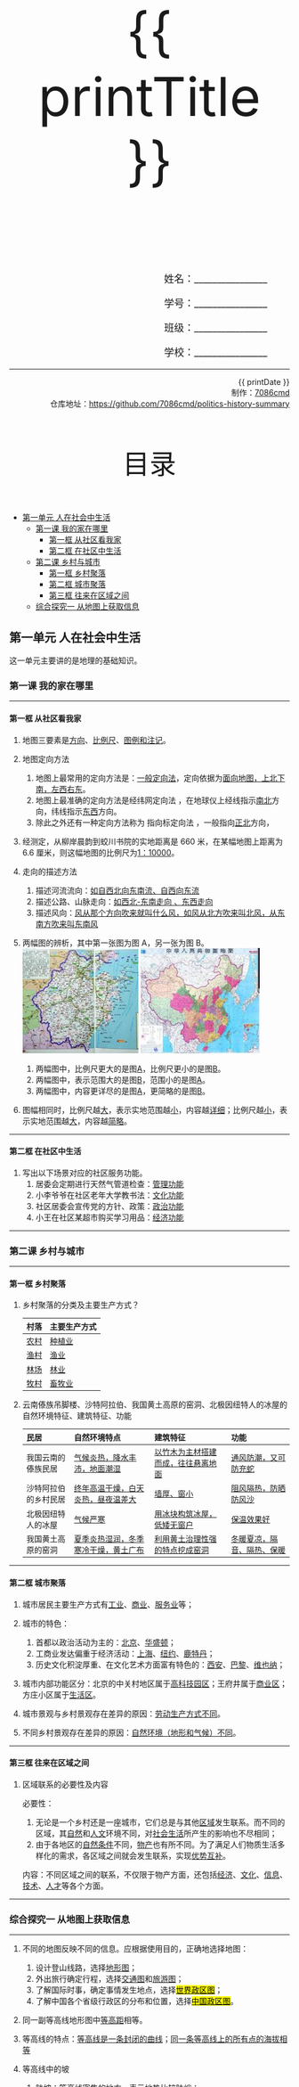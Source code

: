 
  <style>
  #title {
    padding-top: 40%;
    font-size: 96px;
    padding-bottom: 24%;
  }

  #ending {
    padding-top: 60%;
    font-size: 48px;
    padding-bottom: 12%;
  }

  .center {
    text-align: center;
  }
  .right {
    text-align: right;
  }

  #inform {
    padding-right: 8%;
    font-size: 18px;
  }

  .topic {
    padding-top: 12%;
    padding-bottom: 8%;
    font-size: 48px;
  }
</style>
<div class="center">
  <div id="title">{{ printTitle }}</div>
</div>
<div class="right">
  <p id="inform">姓名：________________</p>
  <p id="inform">学号：________________</p>
  <p id="inform">班级：________________</p>
  <p id="inform">学校：________________</p>

  <hr />
  <div>
    {{ printDate }}<br />
    制作：<a href="https://github.com/7086cmd/">7086cmd</a><br />
    仓库地址：<a href="https://github.com/7086cmd/politics-history-summary"
      >https://github.com/7086cmd/politics-history-summary</a
    >
  </div>
</div>


<div class="divider_top"></div>

<div class="divider_top"></div>

<div class="center">
  <div class="topic">目录</div>
</div>

  - [第一单元 人在社会中生活](#第一单元-人在社会中生活)<br>
    - [第一课 我的家在哪里](#第一课-我的家在哪里)<br>
      - [第一框 从社区看我家](#第一框-从社区看我家)<br>
      - [第二框 在社区中生活](#第二框-在社区中生活)<br>
    - [第二课 乡村与城市](#第二课-乡村与城市)<br>
      - [第一框 乡村聚落](#第一框-乡村聚落)<br>
      - [第二框 城市聚落](#第二框-城市聚落)<br>
      - [第三框 往来在区域之间](#第三框-往来在区域之间)<br>
    - [综合探究一 从地图上获取信息](#综合探究一-从地图上获取信息)<br>

<div class="divider"></div>


## 第一单元 人在社会中生活

这一单元主要讲的是地理的基础知识。

<div class="divider"></div>

### 第一课 我的家在哪里

---

#### 第一框 从社区看我家

1. 地图三要素是<u>方向</u>、<u>比例尺</u>、<u>图例和注记</u>。

2. 地图定向方法

    1. 地图上最常用的定向方法是：<u>一般定向法</u>，定向依据为<u>面向地图，上北下南，左西右东</u>。
    2. 地图上最准确的定向方法是经纬网定向法 ，在地球仪上经线指示<u>南北</u>方向，纬线指示<u>东西</u>方向。
    3. 除此之外还有一种定向方法称为 指向标定向法 ，一般指向<u>正北</u>方向，

3. 经测定，从柳岸晨韵到蛟川书院的实地距离是 660 米，在某幅地图上距离为 6.6 厘米，则这幅地图的比例尺为<u>1：10000</u>。

4. 走向的描述方法

    1. 描述河流流向：<u>如自西北向东南流、自西向东流</u>
    2. 描述公路、山脉走向：<u>如西北-东南走向 、东西走向</u>
    3. 描述风向：<u>风从那个方向吹来就叫什么风，如风从北方吹来叫北风，从东南方吹来叫东南风</u>

5. 两幅图的辨析，其中第一张图为图 A，另一张为图 B。
   ![play](/assets/hg-1-1-1-1.jpg)
   ![2007211193859220](/assets/hg-1-1-1-2.jpg)

    1. 两幅图中，比例尺更大的是图<u>A</u>，比例尺更小的是图<u>B</u>。
    2. 两幅图中，表示范围大的是图<u>B</u>，范围小的是图<u>A</u>。
    3. 两幅图中，内容更详尽的是图<u>A</u>，更简略的是图<u>B</u>。

6. 图幅相同时，比例尺越<u>大</u>，表示实地范围越<u>小</u>，内容越<u>详细</u>；比例尺越<u>小</u>，表示实地范围越<u>大</u>，内容越<u>简略</u>。

---

#### 第二框 在社区中生活

1. 写出以下场景对应的社区服务功能。
    1. 居委会定期进行天然气管道检查：<u>管理功能</u>
    2. 小李爷爷在社区老年大学教书法：<u>文化功能</u>
    3. 社区居委会宣传党的方针、政策：<u>政治功能</u>
    4. 小王在社区某超市购买学习用品：<u>经济功能</u>

---

<div class="divider"></div>

### 第二课 乡村与城市

---

#### 第一框 乡村聚落

1. 乡村聚落的分类及主要生产方式？

    | 村落        | 主要生产方式  |
    | ----------- | ------------- |
    | <u>农村</u> | <u>种植业</u> |
    | <u>渔村</u> | <u>渔业</u>   |
    | <u>林场</u> | <u>林业</u>   |
    | <u>牧村</u> | <u>畜牧业</u> |

2. 云南傣族吊脚楼、沙特阿拉伯、我国黄土高原的窑洞、北极因纽特人的冰屋的自然环境特征、建筑特征、功能

    | 民居                 | 自然环境特点                                | 建筑特征                                  | 功能                              |
    | -------------------- | ------------------------------------------- | ----------------------------------------- | --------------------------------- |
    | 我国云南的傣族民居   | <u>气候炎热，降水丰沛，地面潮湿</u>         | <u>以竹木为主材搭建而成，往往悬离地面</u> | <u>通风防潮，又可防充蛇</u>       |
    | 沙特阿拉伯的乡村民居 | <u>终年高温干燥，白天炎热，昼夜温差大</u>   | <u>墙厚、窗小</u>                         | <u>阻风隔热，防晒防风沙</u>       |
    | 北极因纽特人的冰屋   | <u>气候严寒</u>                             | <u>用冰块构筑冰屋，低矮无窗户</u>         | <u>保温效果好</u>                 |
    | 我国黄土高原的窑洞   | <u>夏季炎热湿润，冬季寒冷干燥，黄土广布</u> | <u>利用黄土治理性强的特点挖成窑洞</u>     | <u>冬暖夏凉，隔音、隔热、保暖</u> |

---

#### 第二框 城市聚落

1. 城市居民主要生产方式有<u>工业</u>、<u>商业</u>、<u>服务业</u>等；
2. 城市的特色：

    1. 首都以政治活动为主的：<u>北京</u>、<u>华盛顿</u>；
    2. 工商业发达偏重于经济活动：<u>上海</u>、<u>纽约</u>、<u>鹿特丹</u>；
    3. 历史文化积淀厚重、在文化艺术方面富有特色的：<u>西安</u>、<u>巴黎</u>、<u>维也纳</u>；

3. 城市内部功能区分：北京的中关村地区属于<u>高科技园区</u>；王府井属于<u>商业区</u>；方庄小区属于<u>生活区</u>。

4. 城市景观与乡村景观存在差异的原因：<u>劳动生产方式不同</u>。
5. 不同乡村景观存在差异的原因：<u>自然环境（地形和气候）不同</u>。

---

#### 第三框 往来在区域之间

1. 区域联系的必要性及内容

    必要性：

    1. 无论是一个乡村还是一座城市，它们总是与其他<u>区域</u>发生联系。而不同的区域，其<u>自然</u>和<u>人文</u>环境不同，对<u>社会生活</u>所产生的影响也不尽相同；
    2. 由于各地区的<u>自然条件</u>不同，<u>物产</u>也有所不同。为了满足人们物质生活多样化的需求，各区域之间就会发生联系，实现<u>优势互补</u>。

    内容：不同区域之间的联系，不仅限于物产方面，还包括<u>经济</u>、<u>文化</u>、<u>信息</u>、<u>技术</u>、<u>人才</u>等各个方面。

---

<div class="divider"></div>

### 综合探究一 从地图上获取信息

---

1. 不同的地图反映不同的信息。应根据使用目的，正确地选择地图：

    1. 设计登山线路，选择<u>地形图</u>；
    2. 外出旅行确定行程，选择<u>交通图</u>和<u>旅游图</u>；
    3. 了解国际时事，确定事情发生地点，选择<u><mark>世界政区图</mark></u>；
    4. 了解中国各个省级行政区的分布和位置，选择<u><mark>中国政区图</mark></u>。

2. 同一副等高线地形图中<u>等高距</u>相等。

3. 等高线的特点：<u>等高线是一条封闭的曲线</u>；<u>同一条等高线上的所有点的海拔相等</u>

4. 等高线中的坡

    1. 陡坡：等高线<u>密集</u>的地方，表示地势比较<u>陡峭</u>；
    2. 缓坡：等高线<u>稀疏</u>的地方，表示地势比较<u>和缓</u>；

5. 填山体的部位：

    1. 等高线向海拔低处凸出的地方是<u>山脊</u>；
    2. 多条等高线重合的地方是<u>陡崖</u>；
    3. 等高线向海拔高处凸出的地方<u>山谷</u>；
    4. 闭合曲线，外低内高<u>山顶</u>；
    5. 闭合曲线，外高内低<u>洼地</u>；
    6. 两个山顶中间的位置<u>鞍部</u>；
    7. 河流往往出现在<u>山谷</u>处；

6. 几种地形图的辨析

    1. 能够直观反映地势起伏状况的地图类型是<u>分层设色地形图</u>；
    2. 能够最直观反映地势的起伏状况的地图类型是<u>地形剖面图</u>。

7. 教材上的世界政区图是用<u>小比例尺</u>；

8. 4 种基本的交通运输方式

    1. 其中运量大、运费低的是<u>水路运输</u>；
    2. 其中运费高、速度快、运量小的是<u>航空运输</u>；
    3. 机动灵活、速度较快、运量小的是<u>公路运输</u>；
    4. 最重要、速度较快、相对经济的是<u>铁路运输</u>；

9. 下列四图等高距相等，那么图中坡度由大到小排列<u>丁</u>><u>甲</u>><u>乙</u>><u>丙</u>。
   ![img](/assets/hg-1-3-1.jpg)

10. 读图：

    ![扫描全能王 2020-12-07 09.19_00](/assets/hg-1-3-2.gif)

    甲地海拔为<u>1500m</u>；乙地海拔为<u>500m</u>；甲乙两地相对高度为<u>1000m</u>。

11. 读图：
    ![](/assets/hg-1-3-3.gif)

    1. 写出图中各处字母所代表的地形部位：
       A<u>山顶</u>；B<u>陡崖</u>；C<u>山谷</u>；D<u>山脊</u>
    2. 等高线稀疏的地方，表示地势<u>和缓</u>；等高线密集的地方，表示地势<u>陡峭</u>。
    3. 途中山顶海拔范围在<u>600</u>米到<u>700</u>米之间。

<div class="divider"></div>

<div class="divider"></div>

# 版权声明

作者: [7086cmd](https://github.com/7086cmd).<br>

<p style="font-size: 24px">
本文遵循 <code>CC BY-NC-SA 4.0</code> 协议。未经允许，请勿擅自改动、商用这些内容，并且若转载请注明出处。
</p>

<script setup>
import { ref } from "vue";

const printTitle = ref(new URL(location.href).pathname === '/print' ? "政史地总资料" : document.title
.split("|")[0]
.trim());

const printDate = ref(`导出日期：${new Date().toLocaleDateString()} ${new Date().toLocaleTimeString()}`);

</script>

<div class="divider_top"></div>

<div class="center">
  <div id="ending">初中政史地提纲整理</div>
</div>

<div class="right">
  <p>未经作者许可禁售。</p>
</div>
